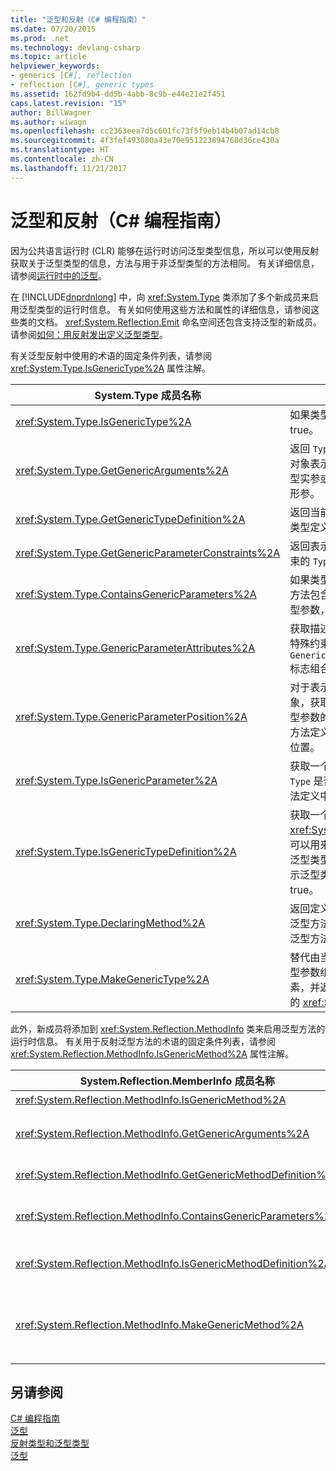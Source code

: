 ```yaml
---
title: "泛型和反射（C# 编程指南）"
ms.date: 07/20/2015
ms.prod: .net
ms.technology: devlang-csharp
ms.topic: article
helpviewer_keywords:
- generics [C#], reflection
- reflection [C#], generic types
ms.assetid: 162fd9b4-dd5b-4abb-8c9b-e44e21e2f451
caps.latest.revision: "15"
author: BillWagner
ms.author: wiwagn
ms.openlocfilehash: cc2363eea7d5c601fc73f5f9eb14b4b07ad14cb8
ms.sourcegitcommit: 4f3fef493080a43e70e951223894768d36ce430a
ms.translationtype: HT
ms.contentlocale: zh-CN
ms.lasthandoff: 11/21/2017
---
```

# <a name="generics-and-reflection-c-programming-guide"></a>泛型和反射（C# 编程指南）
因为公共语言运行时 (CLR) 能够在运行时访问泛型类型信息，所以可以使用反射获取关于泛型类型的信息，方法与用于非泛型类型的方法相同。 有关详细信息，请参阅[运行时中的泛型](../../../csharp/programming-guide/generics/generics-in-the-run-time.md)。  
  
 在 [!INCLUDE[dnprdnlong](~/includes/dnprdnlong-md.md)] 中，向 <xref:System.Type> 类添加了多个新成员来启用泛型类型的运行时信息。 有关如何使用这些方法和属性的详细信息，请参阅这些类的文档。 <xref:System.Reflection.Emit> 命名空间还包含支持泛型的新成员。 请参阅[如何：用反射发出定义泛型类型](../../../framework/reflection-and-codedom/how-to-define-a-generic-type-with-reflection-emit.md)。  
  
 有关泛型反射中使用的术语的固定条件列表，请参阅 <xref:System.Type.IsGenericType%2A> 属性注解。  
  
|System.Type 成员名称|描述|  
|-----------------------------|-----------------|  
|<xref:System.Type.IsGenericType%2A>|如果类型是泛型，则返回 true。|  
|<xref:System.Type.GetGenericArguments%2A>|返回 `Type` 对象的数组，这些对象表示为构造类型提供的类型实参或泛型类型定义的类型形参。|  
|<xref:System.Type.GetGenericTypeDefinition%2A>|返回当前构造类型的基础泛型类型定义。|  
|<xref:System.Type.GetGenericParameterConstraints%2A>|返回表示当前泛型类型参数约束的 `Type` 对象的数组。|  
|<xref:System.Type.ContainsGenericParameters%2A>|如果类型或任何其封闭类型或方法包含未提供特定类型的类型参数，则返回 true。|  
|<xref:System.Type.GenericParameterAttributes%2A>|获取描述当前泛型类型参数的特殊约束的 `GenericParameterAttributes` 标志组合。|  
|<xref:System.Type.GenericParameterPosition%2A>|对于表示类型参数的 `Type` 对象，获取类型参数在声明其类型参数的泛型类型定义或泛型方法定义的类型参数列表中的位置。|  
|<xref:System.Type.IsGenericParameter%2A>|获取一个值，该值指示当前 `Type` 是否表示泛型类型或方法定义中的类型参数。|  
|<xref:System.Type.IsGenericTypeDefinition%2A>|获取一个值，该值指示当前 <xref:System.Type> 是否表示可以用来构造其他泛型类型的泛型类型定义。 如果该类型表示泛型类型的定义，则返回 true。|  
|<xref:System.Type.DeclaringMethod%2A>|返回定义当前泛型类型参数的泛型方法，如果类型参数未由泛型方法定义，则返回 null。|  
|<xref:System.Type.MakeGenericType%2A>|替代由当前泛型类型定义的类型参数组成的类型数组的元素，并返回表示结果构造类型的 <xref:System.Type> 对象。|  
  
 此外，新成员将添加到 <xref:System.Reflection.MethodInfo> 类来启用泛型方法的运行时信息。 有关用于反射泛型方法的术语的固定条件列表，请参阅 <xref:System.Reflection.MethodInfo.IsGenericMethod%2A> 属性注解。  
  
|System.Reflection.MemberInfo 成员名称|描述|  
|----------------------------------------------|-----------------|  
|<xref:System.Reflection.MethodInfo.IsGenericMethod%2A>|如果方法是泛型，则返回 true。|  
|<xref:System.Reflection.MethodInfo.GetGenericArguments%2A>|返回类型对象的数组，这些对象表示构造泛型方法的类型实参或泛型方法定义的类型形参。|  
|<xref:System.Reflection.MethodInfo.GetGenericMethodDefinition%2A>|返回当前构造方法的基础泛型方法定义。|  
|<xref:System.Reflection.MethodInfo.ContainsGenericParameters%2A>|如果方法或任何其封闭类型包含未提供特定类型的任何类型参数，则返回 true。|  
|<xref:System.Reflection.MethodInfo.IsGenericMethodDefinition%2A>|如果当前 <xref:System.Reflection.MethodInfo> 表示泛型方法的定义，则返回 true。|  
|<xref:System.Reflection.MethodInfo.MakeGenericMethod%2A>|用类型数组的元素替代当前泛型方法定义的类型参数，并返回表示结果构造方法的 <xref:System.Reflection.MethodInfo> 对象。|  
  
## <a name="see-also"></a>另请参阅  
 [C# 编程指南](../../../csharp/programming-guide/index.md)  
 [泛型](../../../csharp/programming-guide/generics/index.md)  
 [反射类型和泛型类型](../../../framework/reflection-and-codedom/reflection-and-generic-types.md)  
 [泛型](~/docs/standard/generics/index.md)
